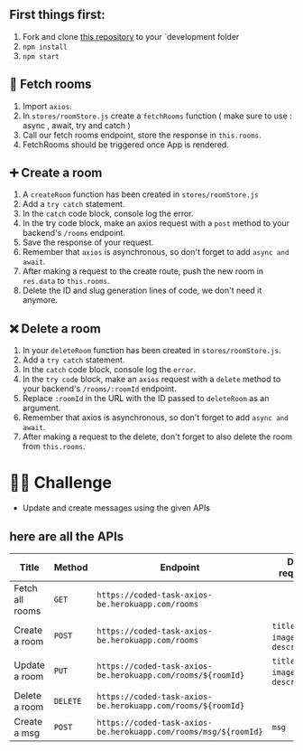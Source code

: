 ## First things first:

1. Fork and clone [this repository](https://github.com/JoinCODED/TASK-React-MobX-Chatting-Website) to your `development folder
2. `npm install`
3. `npm start`

## 🚪 Fetch rooms

1. Import `axios`.
2. In `stores/roomStore.js` create a `fetchRooms` function ( make sure to use : async , await, try and catch )
3. Call our fetch rooms endpoint, store the response in `this.rooms`.
4. FetchRooms should be triggered once App is rendered.

## ➕ Create a room

1. A `createRoom` function has been created in `stores/roomStore.js`
2. Add a `try catch` statement.
3. In the `catch` code block, console log the error.
4. In the try code block, make an axios request with a `post` method to your backend's `/rooms` endpoint.
5. Save the response of your request.
6. Remember that `axios` is asynchronous, so don't forget to add `async and await`.
7. After making a request to the create route, push the new room in `res.data` to `this.rooms`.
8. Delete the ID and slug generation lines of code, we don't need it anymore.

## ❌ Delete a room

1. In your `deleteRoom` function has been created in `stores/roomStore.js`.
2. Add a `try catch` statement.
3. In the `catch` code block, console log the `error`.
4. In the `try code` block, make an `axios` request with a `delete` method to your backend's `/rooms/:roomId` endpoint.
5. Replace `:roomId` in the URL with the ID passed to `deleteRoom` as an argument.
6. Remember that axios is asynchronous, so don't forget to add `async and await`.
7. After making a request to the delete, don't forget to also delete the room from `this.rooms`.

# 🤼‍♂️ Challenge

- Update and create messages using the given APIs

## here are all the APIs

| Title           | Method   | Endpoint                                                        | Data required                   |
| --------------- | -------- | --------------------------------------------------------------- | ------------------------------- |
| Fetch all rooms | `GET`    | `https://coded-task-axios-be.herokuapp.com/rooms`               |                                 |
| Create a room   | `POST`   | `https://coded-task-axios-be.herokuapp.com/rooms`               | `title`, `image`, `description` |
| Update a room   | `PUT`    | `https://coded-task-axios-be.herokuapp.com/rooms/${roomId}`     | `title`, `image`, `description` |
| Delete a room   | `DELETE` | `https://coded-task-axios-be.herokuapp.com/rooms/${roomId}`     |                                 |
| Create a msg    | `POST`   | `https://coded-task-axios-be.herokuapp.com/rooms/msg/${roomId}` | `msg`                           |
